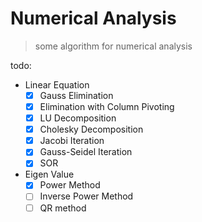 # Numerical Analysis
> some algorithm for numerical analysis

todo:
* Linear Equation  
  * [x] Gauss Elimination
  * [x] Elimination with Column Pivoting
  * [x] LU Decomposition
  * [x] Cholesky Decomposition
  * [x] Jacobi Iteration
  * [x] Gauss-Seidel Iteration
  * [x] SOR
* Eigen Value
  * [x] Power Method
  * [ ] Inverse Power Method
  * [ ] QR method